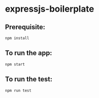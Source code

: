 # expressjs-boilerplate
## Prerequisite:
`npm install`

## To run the app:
`npm start`

## To run the test:
`npm run test`
